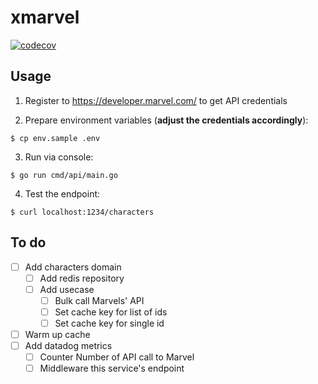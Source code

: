 # xmarvel

[![codecov](https://codecov.io/gh/ivantedja/xmarvel/branch/master/graph/badge.svg)](https://codecov.io/gh/ivantedja/xmarvel)

## Usage

1. Register to https://developer.marvel.com/ to get API credentials

2. Prepare environment variables (**adjust the credentials accordingly**):
```
$ cp env.sample .env
```

3. Run via console:
```
$ go run cmd/api/main.go
```

4. Test the endpoint:
```
$ curl localhost:1234/characters
```

## To do

- [ ] Add characters domain
  - [ ] Add redis repository
  - [ ] Add usecase
    - [ ] Bulk call Marvels' API
    - [ ] Set cache key for list of ids
    - [ ] Set cache key for single id
- [ ] Warm up cache
- [ ] Add datadog metrics
  - [ ] Counter Number of API call to Marvel
  - [ ] Middleware this service's endpoint
